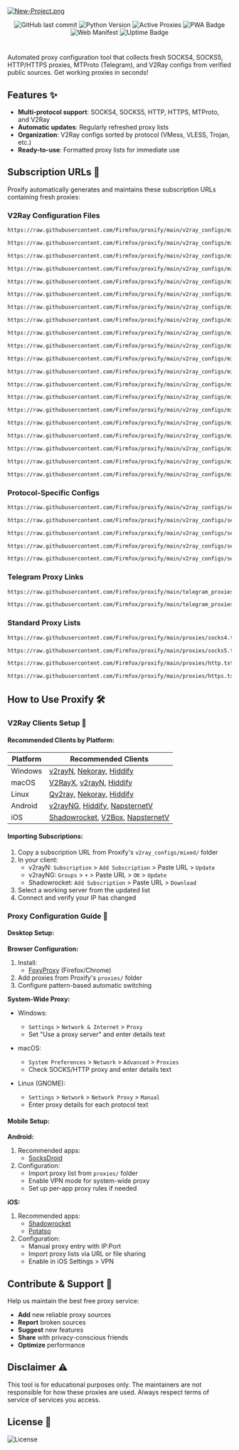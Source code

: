 [![New-Project.png](https://i.postimg.cc/J4Hw29nn/New-Project.png)](https://Firmfox.github.io/Proxify-PWA/)

<div align="center">

![GitHub last commit](https://img.shields.io/github/last-commit/Firmfox/proxify)
![Python Version](https://img.shields.io/badge/python-3.7%2B-blue)
![Active Proxies](https://img.shields.io/badge/proxies-1000%2B-brightgreen)
![PWA Badge](https://img.shields.io/badge/PWA-optimized-blueviolet?logo=pwa&style=flat)
![Web Manifest](https://img.shields.io/badge/Web_Manifest-v1.2-success)
![Uptime Badge](https://img.shields.io/badge/Uptime-99.9%2525-brightgreen)

</div>

#

Automated proxy configuration tool that collects fresh SOCKS4, SOCKS5, HTTP/HTTPS proxies, MTProto (Telegram), and V2Ray configs from verified public sources. Get working proxies in seconds!

## Features ✨

- **Multi-protocol support**: SOCKS4, SOCKS5, HTTP, HTTPS, MTProto, and V2Ray
- **Automatic updates**: Regularly refreshed proxy lists
- **Organization**: V2Ray configs sorted by protocol (VMess, VLESS, Trojan, etc.)
- **Ready-to-use**: Formatted proxy lists for immediate use

## Subscription URLs 📡

Proxify automatically generates and maintains these subscription URLs containing fresh proxies:

### V2Ray Configuration Files

```bash
https://raw.githubusercontent.com/Firmfox/proxify/main/v2ray_configs/mixed/subscription-1.txt
```

```bash
https://raw.githubusercontent.com/Firmfox/proxify/main/v2ray_configs/mixed/subscription-2.txt
```

```bash
https://raw.githubusercontent.com/Firmfox/proxify/main/v2ray_configs/mixed/subscription-3.txt
```

```bash
https://raw.githubusercontent.com/Firmfox/proxify/main/v2ray_configs/mixed/subscription-4.txt
```

```bash
https://raw.githubusercontent.com/Firmfox/proxify/main/v2ray_configs/mixed/subscription-5.txt
```

```bash
https://raw.githubusercontent.com/Firmfox/proxify/main/v2ray_configs/mixed/subscription-6.txt
```

```bash
https://raw.githubusercontent.com/Firmfox/proxify/main/v2ray_configs/mixed/subscription-7.txt
```

```bash
https://raw.githubusercontent.com/Firmfox/proxify/main/v2ray_configs/mixed/subscription-8.txt
```

```bash
https://raw.githubusercontent.com/Firmfox/proxify/main/v2ray_configs/mixed/subscription-9.txt
```

```bash
https://raw.githubusercontent.com/Firmfox/proxify/main/v2ray_configs/mixed/subscription-10.txt
```

```bash
https://raw.githubusercontent.com/Firmfox/proxify/main/v2ray_configs/mixed/subscription-11.txt
```

```bash
https://raw.githubusercontent.com/Firmfox/proxify/main/v2ray_configs/mixed/subscription-12.txt
```

```bash
https://raw.githubusercontent.com/Firmfox/proxify/main/v2ray_configs/mixed/subscription-13.txt
```

```bash
https://raw.githubusercontent.com/Firmfox/proxify/main/v2ray_configs/mixed/subscription-14.txt
```

```bash
https://raw.githubusercontent.com/Firmfox/proxify/main/v2ray_configs/mixed/subscription-15.txt
```

```bash
https://raw.githubusercontent.com/Firmfox/proxify/main/v2ray_configs/mixed/subscription-16.txt
```

```bash
https://raw.githubusercontent.com/Firmfox/proxify/main/v2ray_configs/mixed/subscription-17.txt
```

```bash
https://raw.githubusercontent.com/Firmfox/proxify/main/v2ray_configs/mixed/subscription-18.txt
```

```bash
https://raw.githubusercontent.com/Firmfox/proxify/main/v2ray_configs/mixed/subscription-19.txt
```

```bash
https://raw.githubusercontent.com/Firmfox/proxify/main/v2ray_configs/mixed/subscription-20.txt
```

### Protocol-Specific Configs

```bash
https://raw.githubusercontent.com/Firmfox/proxify/main/v2ray_configs/seperated_by_protocol/vmess.txt
```

```bash
https://raw.githubusercontent.com/Firmfox/proxify/main/v2ray_configs/seperated_by_protocol/vless.txt
```

```bash
https://raw.githubusercontent.com/Firmfox/proxify/main/v2ray_configs/seperated_by_protocol/trojan.txt
```

```bash
https://raw.githubusercontent.com/Firmfox/proxify/main/v2ray_configs/seperated_by_protocol/shadowsocks.txt
```

```bash
https://raw.githubusercontent.com/Firmfox/proxify/main/v2ray_configs/seperated_by_protocol/other.txt
```

### Telegram Proxy Links

```bash
https://raw.githubusercontent.com/Firmfox/proxify/main/telegram_proxies/mtproto.txt
```

```bash
https://raw.githubusercontent.com/Firmfox/proxify/main/telegram_proxies/socks5.txt
```
 
### Standard Proxy Lists

```bash
https://raw.githubusercontent.com/Firmfox/proxify/main/proxies/socks4.txt
```

```bash
https://raw.githubusercontent.com/Firmfox/proxify/main/proxies/socks5.txt
```

```bash
https://raw.githubusercontent.com/Firmfox/proxify/main/proxies/http.txt
```

```bash
https://raw.githubusercontent.com/Firmfox/proxify/main/proxies/https.txt
```
## How to Use Proxify 🛠️

### V2Ray Clients Setup 📲

#### Recommended Clients by Platform:

| Platform  | Recommended Clients |
|-----------|---------------------|
| Windows   | [v2rayN](https://github.com/2dust/v2rayN), [Nekoray](https://github.com/MatsuriDayo/nekoray), [Hiddify](https://github.com/hiddify/hiddify-app) |
| macOS     | [V2RayX](https://github.com/Cenmrev/V2RayX), [v2rayN](https://github.com/2dust/v2rayN), [Hiddify](https://github.com/hiddify/hiddify-app) |
| Linux     | [Qv2ray](https://github.com/Qv2ray/Qv2ray), [Nekoray](https://github.com/MatsuriDayo/nekoray), [Hiddify](https://github.com/hiddify/hiddify-app) |
| Android   | [v2rayNG](https://github.com/2dust/v2rayNG), [Hiddify](https://github.com/hiddify/hiddify-app), [NapsternetV](https://play.google.com/store/apps/details?id=com.napsternetlabs.napsternetv) |
| iOS       | [Shadowrocket](https://apps.apple.com/us/app/shadowrocket/id932747118), [V2Box](https://apps.apple.com/us/app/v2box-v2ray-client/id6446814690), [NapsternetV](https://apps.apple.com/us/app/npv-tunnel/id1629465476) |

#### Importing Subscriptions:
1. Copy a subscription URL from Proxify's `v2ray_configs/mixed/` folder
2. In your client:
   - v2rayN: `Subscription` > `Add Subscription` > Paste URL > `Update`
   - v2rayNG: `Groups` > `+` > Paste URL > `OK` > `Update`
   - Shadowrocket: `Add Subscription` > Paste URL > `Download`
3. Select a working server from the updated list
4. Connect and verify your IP has changed

### Proxy Configuration Guide 🔌

#### Desktop Setup:

**Browser Configuration:**
1. Install:
   - [FoxyProxy](https://getfoxyproxy.org/) (Firefox/Chrome)
2. Add proxies from Proxify's `proxies/` folder
3. Configure pattern-based automatic switching

**System-Wide Proxy:**
- Windows:
  - `Settings` > `Network & Internet` > `Proxy`
  - Set "Use a proxy server" and enter details
text

- macOS:
  - `System Preferences` > `Network` > `Advanced` > `Proxies`
  - Check SOCKS/HTTP proxy and enter details
text

- Linux (GNOME):
  - `Settings` > `Network` > `Network Proxy` > `Manual`
  - Enter proxy details for each protocol
text


#### Mobile Setup:

**Android:**
1. Recommended apps:
    - [SocksDroid](https://www.socksdroid.com/)
2. Configuration:
     - Import proxy list from `proxies/` folder
     - Enable VPN mode for system-wide proxy
     - Set up per-app proxy rules if needed

**iOS:**
1. Recommended apps:
   - [Shadowrocket](https://apps.apple.com/us/app/shadowrocket/id932747118)
   - [Potatso](https://apps.apple.com/us/app/potatso-lite/id1239860606)
2. Configuration:
   - Manual proxy entry with IP:Port
   - Import proxy lists via URL or file sharing
   - Enable in iOS Settings > VPN

## Contribute & Support 🤝

Help us maintain the best free proxy service:

- **Add** new reliable proxy sources
- **Report** broken sources
- **Suggest** new features
- **Share** with privacy-conscious friends
- **Optimize** performance

## Disclaimer ⚠️

This tool is for educational purposes only. The maintainers are not responsible for how these proxies are used. Always respect terms of service of services you access.

## License 📜

![License](https://img.shields.io/github/license/Firmfox/Proxify)
